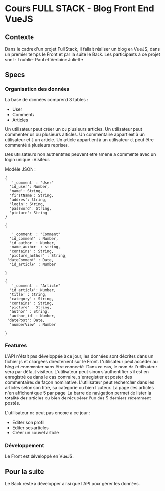 # Cours FULL STACK - Blog Front End VueJS
## Contexte
Dans le cadre d'un projet Full Stack, il fallait réaliser un blog en VueJS, dans un premier temps le Front et par la suite le Back.  Les participants à ce projet sont : Loublier Paul et Verlaine Juliette
## Specs
### Organisation des données
La base de données comprend 3 tables :

 - User
 - Comments
 - Articles

Un utilisateur peut créer un ou plusieurs articles.
Un utilisateur peut commenter un ou plusieurs articles.
Un commentaire appartient à un utilisateur et à un article.
Un article appartient à un utilisateur et peut être commenté à plusieurs reprises.

Des utilisateurs non authentifiés peuvent être amené à commenté avec un login unique : Visiteur.

Modèle JSON :

    {
       '_comment' : "User"
      'id_user': Number,
      'name': String,
      'firstName': String,
      'addres': String,
      'login': String,
      'password': String,
      'picture': String
    }

    {

       '_comment' : "Comment"
      'id_comment' : Number,
      'id_author' : Number,
      'name_author' : String,
      'contains' : String,
      'picture_author' : String,
     'dateComment' : Date,
      'id_article' : Number

    }

    {
       '_comment' : "Article"
      'id_article': Number,
      'title' : String,
      'category' : String,
      'contains' : String,
      'picture' : String,
      'author' : String,
      'author_id' : Number,
     'datePost': Date,
      'numberView' : Number

    }


### Features
L'API n'était pas développée à ce jour, les données sont décrites dans un fichier js et chargées directement sur le Front.
L'utilisateur peut accéder au blog et commenter sans être connecté. Dans ce cas, le nom de l'utilisateur sera par défaut visiteur. L'utilisateur peut sinon s'authentifier s'il est en enregistré ou dans le cas contraire, s'enregistrer et poster des commentaires de façon nominative.
L'utilisateur peut rechercher dans les articles selon son titre, sa catégorie ou bien l'auteur. La page des articles n'en affichent que 5 par page. La barre de navigation permet de lister la totalité des articles ou bien de récupérer l'un des 5 derniers récemment postés.

L'utilisateur ne peut pas encore à ce jour :

 - Editer son profil
 - Editer ses articles
 - Créer un nouvel article

### Développement
Le Front est développé en VueJS.

## Pour la suite
Le Back reste à développer ainsi que l'API pour gérer les données.
